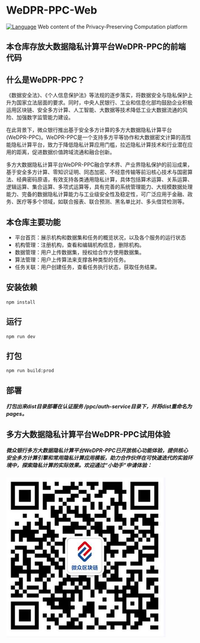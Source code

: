 
# WeDPR-PPC-Web
[![Language](https://img.shields.io/badge/Language-Vue-blue.svg)](https://vuejs.org/index.html)
Web content of the Privacy-Preserving Computation platform
## 本仓库存放大数据隐私计算平台WeDPR-PPC的前端代码
## 什么是WeDPR-PPC？
《数据安全法》、《个人信息保护法》等法规的逐步落实，将数据安全与隐私保护上升为国家立法层面的要求。同时，中央人民银行、工业和信息化部均鼓励企业积极运用区块链、安全多方计算、人工智能、大数据等技术降低工业大数据流通的风险、加强数字监管能力建设。

在此背景下，微众银行推出基于安全多方计算的多方大数据隐私计算平台(WeDPR-PPC)。WeDPR-PPC是一个支持多方平等协作和大数据密文计算的高性能隐私计算平台，致力于降低隐私计算应用门槛，拉近隐私计算技术和行业潜在应用的距离，促进数据价值跨域流通和融合创新。

多方大数据隐私计算平台WeDPR-PPC融合学术界、产业界隐私保护的前沿成果，基于安全多方计算、零知识证明、同态加密、不经意传输等前沿核心技术与国密算法、经典密码原语，有效支持各类通用隐私计算，具体包括算术运算、关系运算、逻辑运算、集合运算、多项式运算等，具有完善的系统管理能力、大规模数据处理能力、完备的数据隐私计算能力与工业级安全性及稳定性，可广泛应用于金融、政务、医疗等多个领域，如联合报表、联合预测、黑名单比对、多头借贷检测等。
## 本仓库主要功能
* 平台首页：展示机构和数据集和任务的概览状况，以及各个服务的运行状态
* 机构管理：注册机构，查看和编辑机构信息，删除机构。
* 数据管理：用户上传数据集，授权给合作方使用数据集。
* 算法管理：用户上传算法来支撑各种类型的任务。
* 任务关联：用户创建任务，查看任务执行状态，获取任务结果。
## 安装依赖
```
npm install
```
## 运行
```
npm run dev
```
## 打包
```
npm run build:prod
```
## 部署
##### 打包出来dist目录部署在认证服务 /ppc/auth-service目录下，并将dist重命名为pages。

## 多方大数据隐私计算平台WeDPR-PPC试用体验

##### 微众银行多方大数据隐私计算平台WeDPR-PPC已开放核心功能体验，提供核心安全多方计算引擎和常用隐私计算应用模板，助力合作伙伴在可快速迭代的实验环境中，探索隐私计算的实际效果。欢迎通过“小助手”申请体验：


 ![Alt text](clip_image002.jpg)

